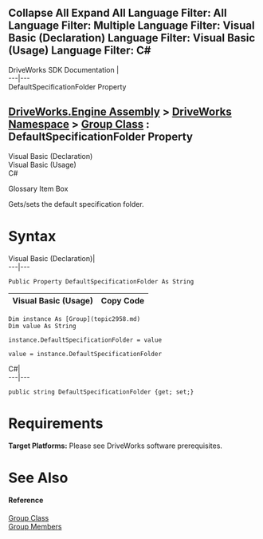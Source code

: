 Collapse All Expand All Language Filter: All  Language Filter: Multiple  Language Filter: Visual Basic (Declaration) Language Filter: Visual Basic (Usage) Language Filter: C#  
---  
DriveWorks SDK Documentation  |   
---|---  
DefaultSpecificationFolder Property   
  
[DriveWorks.Engine Assembly](topic2156.md) > [DriveWorks Namespace](topic2159.md) > [Group Class](topic2958.md) : DefaultSpecificationFolder Property  
---  
  
Visual Basic (Declaration)    
Visual Basic (Usage)    
C# 

Glossary Item Box

Gets/sets the default specification folder. 

# Syntax

Visual Basic (Declaration)|   
---|---  
      
    
    Public Property DefaultSpecificationFolder As String  
  
Visual Basic (Usage)| Copy Code  
---|---  
      
    
    Dim instance As [Group](topic2958.md)
    Dim value As String
     
    instance.DefaultSpecificationFolder = value
     
    value = instance.DefaultSpecificationFolder  
  
C#|   
---|---  
      
    
    public string DefaultSpecificationFolder {get; set;}  
  
# Requirements

**Target Platforms:** Please see DriveWorks software prerequisites.

# See Also

#### Reference

[Group Class](topic2958.md)   
[Group Members](topic2959.md)


